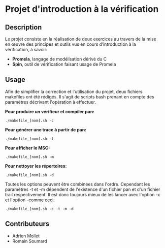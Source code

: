 # Projet d'introduction à la vérification

## Description

Le projet consiste en la réalisation de deux exercices au travers de la mise en
œuvre des principes et outils vus en cours d'introduction à la vérification,
à savoir:
- **Promela**, langage de modélisation dérivé du C
- **Spin**, outil de vérification faisant usage de Promela

## Usage

Afin de simplifier la correction et l'utilisation du projet, deux fichiers
makefiles ont été rédigés. Il s'agit de scripts bash prenant en compte des
paramètres décrivant l'opération à effectuer.

**Pour produire un vérifieur et compiler pan:**
```
./makefile_[nom].sh -c
```

**Pour générer une trace à partir de pan:**
```
./makefile_[nom].sh -t
```

**Pour afficher le MSC:**
```
./makefile_[nom].sh -m
```

**Pour nettoyer les répertoires:**
```
./makefile_[nom].sh -d
```

Toutes les options peuvent être combinées dans l'ordre. Cependant les paramètres
-t et -m dépendent de l'existence d'un fichier pan et d'un fichier trail
respectivement. Il est donc toujours mieux de les lancer avec l'option -c
et l'option -comme ceci:

```
./makefile_[nom].sh -c -t -m -d
```

## Contributeurs

- Adrien Mollet
- Romain Soumard
